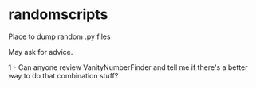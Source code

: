 # randomscripts

Place to dump random .py files

May ask for advice.

1 - Can anyone review VanityNumberFinder and tell me if there's a better way to do that combination stuff?
